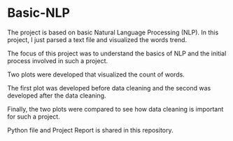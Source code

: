 # Basic-NLP
The project is based on basic Natural Language Processing (NLP). In this project, I just parsed a text file and visualized the words trend.

The focus of this project was to understand the basics of NLP and the initial process involved in such a project.

Two plots were developed that visualized the count of words.

The first plot was developed before data cleaning and the second was developed after the data cleaning.

Finally, the two plots were compared to see how data cleaning is important for such a project.

Python file and Project Report is shared in this repository.
